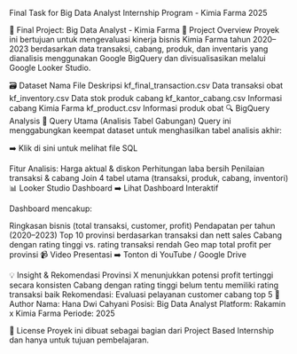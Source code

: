 Final Task for Big Data Analyst Internship Program - Kimia Farma 2025

💊 Final Project: Big Data Analyst - Kimia Farma
📌 Project Overview
Proyek ini bertujuan untuk mengevaluasi kinerja bisnis Kimia Farma tahun 2020–2023 berdasarkan data transaksi, cabang, produk, dan inventaris yang dianalisis menggunakan Google BigQuery dan divisualisasikan melalui Google Looker Studio.

🗃 Dataset
Nama File	Deskripsi
kf_final_transaction.csv	Data transaksi obat
kf_inventory.csv	Data stok produk cabang
kf_kantor_cabang.csv	Informasi cabang Kimia Farma
kf_product.csv	Informasi produk obat
🔍 BigQuery Analysis
🔗 Query Utama (Analisis Tabel Gabungan)
Query ini menggabungkan keempat dataset untuk menghasilkan tabel analisis akhir:

➡️ Klik di sini untuk melihat file SQL

Fitur Analisis:
Harga aktual & diskon
Perhitungan laba bersih
Penilaian transaksi & cabang
Join 4 tabel utama (transaksi, produk, cabang, inventori)
📊 Looker Studio Dashboard
➡️ Lihat Dashboard Interaktif

Dashboard mencakup:

Ringkasan bisnis (total transaksi, customer, profit)
Pendapatan per tahun (2020–2023)
Top 10 provinsi berdasarkan transaksi dan nett sales
Cabang dengan rating tinggi vs. rating transaksi rendah
Geo map total profit per provinsi
📹 Video Presentasi
➡️ Tonton di YouTube / Google Drive

💡 Insight & Rekomendasi
Provinsi X menunjukkan potensi profit tertinggi secara konsisten
Cabang dengan rating tinggi belum tentu memiliki rating transaksi baik
Rekomendasi: Evaluasi pelayanan customer cabang top 5
📄 Author
Nama: Hana Dwi Cahyani
Posisi: Big Data Analyst 
Platform: Rakamin x Kimia Farma
Periode: 2025

📎 License
Proyek ini dibuat sebagai bagian dari Project Based Internship dan hanya untuk tujuan pembelajaran.
